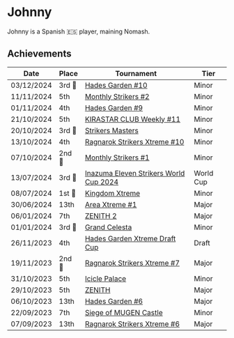 # Johnny

Johnny is a Spanish :es: player, maining Nomash.

## Achievements

|Date|Place|Tournament|Tier|
|-|-|-|-|
| 03/12/2024 |3rd :3rd_place_medal:| [Hades Garden #10](../../tournaments/hg/hg10.md) | Minor |
| 11/11/2024 | 5th | [Monthly Strikers #2](../../tournaments/monthly/monthly2.md) | Minor |
| 01/11/2024 | 4th | [Hades Garden #9](../../tournaments/hg/hg9.md) | Minor |
| 21/10/2024 | 5th | [KIRASTAR CLUB Weekly #11](../../tournaments/kirastar/kirastar11.md) | Minor |
| 20/10/2024 |3rd :3rd_place_medal:|[Strikers Masters](../../tournaments/misc/masters.md) | Minor |
| 13/10/2024 | 4th | [Ragnarok Strikers Xtreme #10](../../tournaments/ragna/ragnax10.md) | Minor |
| 07/10/2024 |2nd :2nd_place_medal:| [Monthly Strikers #1](../../tournaments/misc/monthly1.md) | Minor |
| 13/07/2024 |3rd :3rd_place_medal:| [Inazuma Eleven Strikers World Cup 2024](../../tournaments/worldcup24.md) | World Cup |
| 08/07/2024 |1st :1st_place_medal:| [Kingdom Xtreme](../../tournaments/misc/kingdom.md) | Minor |
| 30/06/2024 | 13th | [Area Xtreme #1](../../tournaments/area/areax1.md) | Major |
| 06/01/2024 | 7th | [ZENITH 2](../../tournaments/misc/zenith2.md) | Major |
| 01/01/2024 |3rd :3rd_place_medal: | [Grand Celesta](../../tournaments/misc/grandcelesta.md) | Minor |
| 26/11/2023 | 4th | [Hades Garden Xtreme Draft Cup](../../tournaments/draft/hgdraftx.md) | Draft | 
| 19/11/2023 |2nd :2nd_place_medal: | [Ragnarok Strikers Xtreme #7](../../tournaments/ragna/ragnax7.md) | Major |
| 31/10/2023 | 5th | [Icicle Palace](../../tournaments/misc/icicle.md) | Minor |
| 29/10/2023 | 5th | [ZENITH](../../tournaments/misc/zenith1.md) | Major |
| 06/10/2023 | 13th | [Hades Garden #6](../../tournaments/hg/hg6.md) | Major |
| 22/09/2023 | 7th | [Siege of MUGEN Castle](../../tournaments/misc/mugen.md) | Minor |
| 07/09/2023 | 13th | [Ragnarok Strikers Xtreme #6](../../tournaments/ragna/ragnax6.md) | Major |
